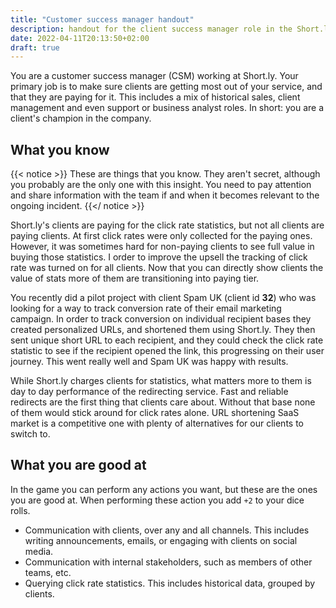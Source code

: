 ```yaml
---
title: "Customer success manager handout"
description: handout for the client success manager role in the Short.ly scenario
date: 2022-04-11T20:13:50+02:00
draft: true
---
```


You are a customer success manager (CSM) working at Short.ly. Your primary job is to make sure clients are getting most out of your service, and that they are paying for it. This includes a mix of historical sales, client management and even support or business analyst roles. In short: you are a client's champion in the company.
<!--more-->

## What you know

{{< notice >}}
These are things that you know. They aren't secret, although you probably are the only one with this insight. You need to pay attention and share information with the team if and when it becomes relevant to the ongoing incident.
{{</ notice >}}

Short.ly's clients are paying for the click rate statistics, but not all clients are paying clients. At first click rates were only collected for the paying ones. However, it was sometimes hard for non-paying clients to see full value in buying those statistics. I order to improve the upsell the tracking of click rate was turned on for all clients. Now that you can directly show clients the value of stats more of them are transitioning into paying tier.

You recently did a pilot project with client Spam UK (client id **32**) who was looking for a way to track conversion rate of their email marketing campaign. In order to track conversion on individual recipient bases they created personalized URLs, and shortened them using Short.ly. They then sent unique short URL to each recipient, and they could check the click rate statistic to see if the recipient opened the link, this progressing on their user journey. This went really well and Spam UK was happy with results.

While Short.ly charges clients for statistics, what matters more to them is day to day performance of the redirecting service. Fast and reliable redirects are the first thing that clients care about. Without that base none of them would stick around for click rates alone. URL shortening SaaS market is a competitive one with plenty of alternatives for our clients to switch to.

## What you are good at

In the game you can perform any actions you want, but these are the ones you are good at. When performing these action you add `+2` to your dice rolls.

* Communication with clients, over any and all channels. This includes writing announcements, emails, or engaging with clients on social media.
* Communication with internal stakeholders, such as members of other teams, etc.
* Querying click rate statistics. This includes historical data, grouped by clients.
